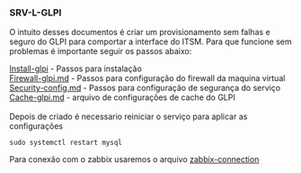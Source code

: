 ### SRV-L-GLPI
O intuito desses documentos é criar um provisionamento sem falhas e seguro do GLPI para comportar a interface do ITSM. Para que funcione sem problemas é importante seguir os passos abaixo:

[Install-glpi](https://github.com/idealista07/homelab/blob/main/SRV-L-GLPI/install-glpi.md) - Passos para instalação
<br> [Firewall-glpi.md](https://github.com/idealista07/homelab/blob/main/SRV-L-GLPI/firewall-glpi.md) - Passos para configuração do firewall da maquina virtual
<br> [Security-config.md](https://github.com/idealista07/homelab/blob/main/SRV-L-GLPI/security-config.md) - Passos para configuração de segurança do serviço
<br> [Cache-glpi.md](https://github.com/idealista07/homelab/blob/main/SRV-L-GLPI/cache-glpi.md) - arquivo de configurações de cache do GLPI
<br>
<br> Depois de criado é necessario reiniciar o serviço para aplicar as configurações
```
sudo systemctl restart mysql
```
Para conexão com o zabbix usaremos o arquivo [zabbix-connection](https://github.com/idealista07/homelab/blob/main/SRV-L-DB01/zabbix-connection.md)
